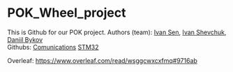# POK_Wheel_project

This is Github for our POK project.
Authors (team): [Ivan Sen](https://github.com/senivan), [Ivan Shevchuk](https://github.com/DoktorTomato), [Daniil Bykov](https://github.com/DanyaBykov)<br>
Githubs:
[Comunications](https://github.com/senivan/Wheel-desktop-software)
[STM32](https://github.com/DoktorTomato/Wheel_state_STM32)

Overleaf: https://www.overleaf.com/read/wsggcwxcxfmq#9716ab
